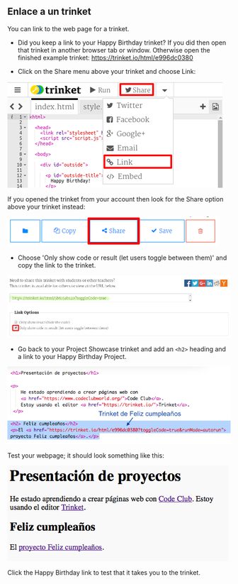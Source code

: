 ## Enlace a un trinket

You can link to the web page for a trinket.

+ Did you keep a link to your Happy Birthday trinket? If you did then open that trinket in another browser tab or window. Otherwise open the finished example trinket: <https://trinket.io/html/e996dc0380>

+ Click on the Share menu above your trinket and choose Link:

![captura de pantalla](images/showcase-share1.png)

If you opened the trinket from your account then look for the Share option above your trinket instead:

![captura de pantalla](images/showcase-share2.png)

+ Choose 'Only show code or result (let users toggle between them)' and copy the link to the trinket. 

![screenshot](images/showcase-get-link.png)

+ Go back to your Project Showcase trinket and add an `<h2>` heading and a link to your Happy Birthday Project.

![captura de pantalla](images/showcase-link-trinket.png)

Test your webpage; it should look something like this:

![captura de pantalla](images/showcase-link-output.png)

Click the Happy Birthday link to test that it takes you to the trinket.